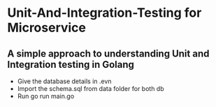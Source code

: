 # Unit-And-Integration-Testing for Microservice
## A simple approach to understanding Unit and Integration testing in Golang

* Give the database details in .evn
* Import the schema.sql from data folder for both db
* Run go run main.go
